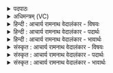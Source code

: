 <details><summary>पदपाठः</summary>

तु꣡वि꣢꣯शुष्म। तु꣡वि꣢꣯। शु꣣ष्म। तु꣡वि꣢꣯क्रतो। तु꣡वि꣢꣯। क्र꣣तो। श꣡ची꣢꣯वः। वि꣡श्व꣢꣯या। म꣣ते। आ꣢। प꣣प्राथ। महित्वना꣢। १७७२।
</details>

<details><summary>अधिमन्त्रम् (VC)</summary>

- इन्द्रः
- प्रियमेध आङ्गिरसः
- गायत्री
- षड्जः
</details>

<details><summary>हिन्दी : आचार्य रामनाथ वेदालंकार - विषयः</summary>

आगे फिर वही विषय है।
</details>

<details><summary>हिन्दी : आचार्य रामनाथ वेदालंकार - पदार्थः</summary>

पदार्थान्वयभाषाः -  हे (तुविशुष्म) बहुत बलवान्, (तुविक्रतो) बहुत प्रज्ञावाले वा बहुत-से यज्ञों को करनेवाले, (शचीवः) कर्मवान् (मते) मननशील परमेश्वर वा जीवात्मन् ! आप (विश्वया) बहुत प्रकार के (महित्वना) महत्त्वों से (आ पप्राथ) परिपूर्ण हो ॥२॥
</details>

<details><summary>हिन्दी : आचार्य रामनाथ वेदालंकार - भावार्थः</summary>

भावार्थभाषाः -  यद्यपि महत्त्व में परमेश्वर जीवात्मा से अधिक है,तो भी दोनों ही बलवान् बुद्धिमान्,मननशील और कर्मण्य हैं। जैसे परमेश्वर के बिना ब्रह्माण्ड की व्यवस्था नहीं चल सकती,वैसे ही जीवात्मा के बिना शरीर की व्यवस्था नहीं होती ॥२॥
</details>

<details><summary>संस्कृत : आचार्य रामनाथ वेदालंकार - विषयः</summary>

अथ पुनस्तमेव विषयमाह
</details>

<details><summary>संस्कृत : आचार्य रामनाथ वेदालंकार - पदार्थः</summary>

पदार्थान्वयभाषाः -  हे (तुविशुष्म) बहुबल, (तुविक्रतो) बहुप्रज्ञ,बहुयज्ञ (शचीवः) कर्मवन्,(मते) मननशील परमेश जीवात्मन् च,त्वम् (विश्वया) बहुविधेन (महित्वना) महिम्ना (आ पप्राथ) परिपूर्णोऽसि।[शुष्ममिति बलनाम। निघं० २।९। शचीति कर्मनाम। निघं० २।१। विश्वया विश्वेन,अत्र ‘सुपां सुलुक्०’ अ० ७।१।३९ इत्यनेन विभक्तेर्यादेशः। आ पप्राथ,प्रा पूरणे,अदादिः। अत्राकर्मकः]॥२॥
</details>

<details><summary>संस्कृत : आचार्य रामनाथ वेदालंकार - भावार्थः</summary>

भावार्थभाषाः -  यद्यपि महत्त्वेन परमेशो जीवात्मानमतिशेते तथाप्युभावपि बलवन्तौ,प्राज्ञौ,मन्तारौ,कर्मण्यौ च स्तः। यथा परमेश्वरं विना ब्रह्माण्डस्य व्यवस्था न भवितुं शक्नोति तथा जीवात्मानं विना शरीरव्यवस्था न जायते ॥२॥
</details>